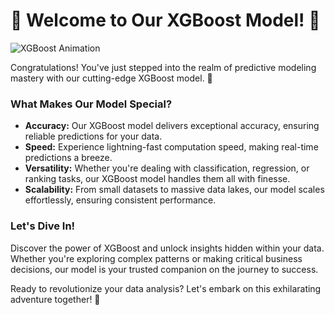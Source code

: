 # 🌟 Welcome to Our XGBoost Model! 🚀

![XGBoost Animation](xgboost_animation.gif)

Congratulations! You've just stepped into the realm of predictive modeling mastery with our cutting-edge XGBoost model. 🎉

### What Makes Our Model Special?

- **Accuracy:** Our XGBoost model delivers exceptional accuracy, ensuring reliable predictions for your data.
- **Speed:** Experience lightning-fast computation speed, making real-time predictions a breeze.
- **Versatility:** Whether you're dealing with classification, regression, or ranking tasks, our XGBoost model handles them all with finesse.
- **Scalability:** From small datasets to massive data lakes, our model scales effortlessly, ensuring consistent performance.

### Let's Dive In!

Discover the power of XGBoost and unlock insights hidden within your data. Whether you're exploring complex patterns or making critical business decisions, our model is your trusted companion on the journey to success.

Ready to revolutionize your data analysis? Let's embark on this exhilarating adventure together! 🌟
